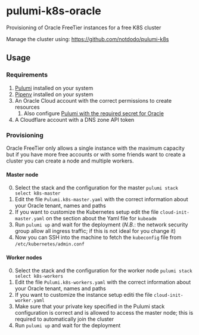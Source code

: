 # pulumi-k8s-oracle

Provisioning of Oracle FreeTier instances for a free K8S cluster

Manage the cluster using: https://github.com/notdodo/pulumi-k8s

## Usage

### Requirements

1. [Pulumi](https://www.pulumi.com/docs/get-started/install/) installed on your system
2. [Pipenv](https://pipenv.pypa.io/en/latest/) installed on your system
3. An Oracle Cloud account with the correct permissions to create resources
   1. Also configure [Pulumi with the required secret for Oracle](https://www.pulumi.com/registry/packages/oci/installation-configuration/)
4. A Cloudflare account with a DNS zone API token

### Provisioning

Oracle FreeTier only allows a single instance with the maximum capacity but if you have more free accounts or with some friends want to create a cluster you can create a node and multiple workers.

#### Master node

0. Select the stack and the configuration for the master `pulumi stack select k8s-master`
1. Edit the file `Pulumi.k8s-master.yaml` with the correct information about your Oracle tenant, names and paths
2. If you want to customize the Kubernetes setup edit the file `cloud-init-master.yaml` on the section about the Yaml file for `kubeadm`
3. Run `pulumi up` and wait for the deployment (_N.B._: the network security group allow all ingress traffic; if this is not ideal for you change it)
4. Now you can SSH into the machine to fetch the `kubeconfig` file from `/etc/kubernetes/admin.conf`

#### Worker nodes

0. Select the stack and the configuration for the worker node `pulumi stack select k8s-workers`
1. Edit the file `Pulumi.k8s-workers.yaml` with the correct information about your Oracle tenant, names and paths
2. If you want to customize the instance setup editi the file `cloud-init-worker.yaml`
3. Make sure that your private key specified in the Pulumi stack configuration is correct and is allowed to access the master node; this is required to automatically join the cluster
4. Run `pulumi up` and wait for the deployment
